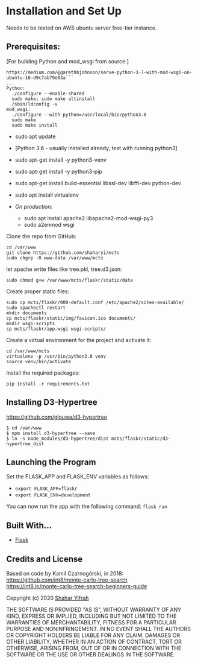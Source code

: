 # Installation and Set Up
Needs to be tested on AWS ubuntu server free-tier instance.

## Prerequisites:
[For building Python and mod_wsgi from source:]
```
https://medium.com/@garethbjohnson/serve-python-3-7-with-mod-wsgi-on-ubuntu-16-d9c7ab79e03a```
...
Python:
  ./configure --enable-shared
  sudo make; sudo make altinstall
  /sbin/ldconfig -v
mod_wsgi:
  ./configure --with-python=/usr/local/bin/python3.8
  sudo make
  sudo make install
```
* sudo apt update
* [Python 3.6 - usually installed already, test with running python3]
* sudo apt-get install -y python3-venv
* sudo apt-get install -y python3-pip
* sudo apt-get install build-essential libssl-dev libffi-dev python-dev

* sudo apt install virtualenv
 * *On production:*
   * sudo apt install apache2 libapache2-mod-wsgi-py3
   * sudo a2enmod wsgi
  
Clone the repo from GitHub:
```
cd /var/www
git clone https://github.com/shaharyi/mcts
sudo chgrp -R www-data /var/www/mcts
```
let apache write files like tree.pkl, tree.d3.json:
```
sudo chmod g+w /var/www/mcts/flaskr/static/data
```

Create proper static files:
```
sudo cp mcts/flaskr/000-default.conf /etc/apache2/sites-available/
sudo apachectl restart
mkdir documents
cp mcts/flaskr/static/img/favicon.ico documents/
mkdir wsgi-scripts
cp mcts/flaskr/app.wsgi wsgi-scripts/
```

Create a virtual environment for the project and activate it:
```
cd /var/www/mcts
virtualenv -p /usr/bin/python3.8 venv
source venv/bin/activate
```

Install the required packages:
```
pip install -r requirements.txt
```

## Installing D3-Hypertree
https://github.com/glouwa/d3-hypertree
```
$ cd /var/www
$ npm install d3-hypertree --save
$ ln -s node_modules/d3-hypertree/dist mcts/flaskr/static/d3-hypertree_dist
```

## Launching the Program
Set the FLASK_APP and FLASK_ENV variables as follows:

* `export FLASK_APP=flaskr`
* `export FLASK_ENV=development`

You can now run the app with the following command: `flask run`

## Built With...
* [Flask](http://flask.pocoo.org/)

## Credits and License

Based on code by Kamil Czarnogórski, in 2018:  
https://github.com/int8/monte-carlo-tree-search  
https://int8.io/monte-carlo-tree-search-beginners-guide

Copyright (c) 2020 [Shahar Yifrah](https://github.com/shaharyi)

THE SOFTWARE IS PROVIDED "AS IS", WITHOUT WARRANTY OF ANY KIND, EXPRESS OR IMPLIED, INCLUDING BUT NOT LIMITED TO THE WARRANTIES OF MERCHANTABILITY, FITNESS FOR A PARTICULAR PURPOSE AND NONINFRINGEMENT. IN NO EVENT SHALL THE AUTHORS OR COPYRIGHT HOLDERS BE LIABLE FOR ANY CLAIM, DAMAGES OR OTHER LIABILITY, WHETHER IN AN ACTION OF CONTRACT, TORT OR OTHERWISE, ARISING FROM, OUT OF OR IN CONNECTION WITH THE SOFTWARE OR THE USE OR OTHER DEALINGS IN THE SOFTWARE.
